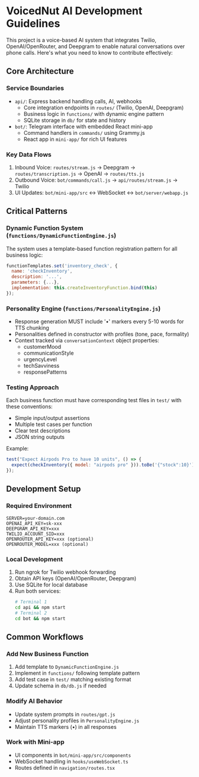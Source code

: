 # VoicedNut AI Development Guidelines

This project is a voice-based AI system that integrates Twilio, OpenAI/OpenRouter, and Deepgram to enable natural conversations over phone calls. Here's what you need to know to contribute effectively:

## Core Architecture

### Service Boundaries

- `api/`: Express backend handling calls, AI, webhooks
  - Core integration endpoints in `routes/` (Twilio, OpenAI, Deepgram)
  - Business logic in `functions/` with dynamic engine pattern
  - SQLite storage in `db/` for state and history
- `bot/`: Telegram interface with embedded React mini-app
  - Command handlers in `commands/` using Grammy.js
  - React app in `mini-app/` for rich UI features

### Key Data Flows

1. Inbound Voice: `routes/stream.js` → Deepgram → `routes/transcription.js` → OpenAI → `routes/tts.js`
2. Outbound Voice: `bot/commands/call.js` → `api/routes/stream.js` → Twilio
3. UI Updates: `bot/mini-app/src` ↔ WebSocket ↔ `bot/server/webapp.js`

## Critical Patterns

### Dynamic Function System (`functions/DynamicFunctionEngine.js`)

The system uses a template-based function registration pattern for all business logic:

```javascript
functionTemplates.set('inventory_check', {
  name: 'checkInventory',
  description: '...',
  parameters: {...},
  implementation: this.createInventoryFunction.bind(this)
});
```

### Personality Engine (`functions/PersonalityEngine.js`)

- Response generation MUST include '•' markers every 5-10 words for TTS chunking
- Personalities defined in constructor with profiles (tone, pace, formality)
- Context tracked via `conversationContext` object properties:
  - customerMood
  - communicationStyle
  - urgencyLevel
  - techSavviness
  - responsePatterns

### Testing Approach

Each business function must have corresponding test files in `test/` with these conventions:

- Simple input/output assertions
- Multiple test cases per function
- Clear test descriptions
- JSON string outputs

Example:

```javascript
test("Expect Airpods Pro to have 10 units", () => {
  expect(checkInventory({ model: "airpods pro" })).toBe('{"stock":10}');
});
```

## Development Setup

### Required Environment

```
SERVER=your-domain.com
OPENAI_API_KEY=sk-xxx
DEEPGRAM_API_KEY=xxx
TWILIO_ACCOUNT_SID=xxx
OPENROUTER_API_KEY=xxx (optional)
OPENROUTER_MODEL=xxx (optional)
```

### Local Development

1. Run ngrok for Twilio webhook forwarding
2. Obtain API keys (OpenAI/OpenRouter, Deepgram)
3. Use SQLite for local database
4. Run both services:
   ```bash
   # Terminal 1
   cd api && npm start
   # Terminal 2
   cd bot && npm start
   ```

## Common Workflows

### Add New Business Function

1. Add template to `DynamicFunctionEngine.js`
2. Implement in `functions/` following template pattern
3. Add test case in `test/` matching existing format
4. Update schema in `db/db.js` if needed

### Modify AI Behavior

- Update system prompts in `routes/gpt.js`
- Adjust personality profiles in `PersonalityEngine.js`
- Maintain TTS markers (•) in all responses

### Work with Mini-app

- UI components in `bot/mini-app/src/components`
- WebSocket handling in `hooks/useWebSocket.ts`
- Routes defined in `navigation/routes.tsx`
